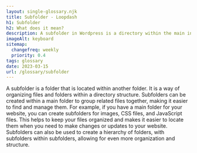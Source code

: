 ```yaml
--- 
layout: single-glossary.njk
title: Subfolder - Loopdash
h1: Subfolder
h2: What does it mean?
description: A subfolder in Wordpress is a directory within the main installation folder that can contain additional files and folders for organizing content and functionality.
imageAlt: keyboard
sitemap:
  changefreq: weekly
  priority: 0.4
tags: glossary
date: 2023-03-15
url: /glossary/subfolder
---
```


A subfolder is a folder that is located within another folder. It is a way of organizing files and folders within a directory structure. Subfolders can be created within a main folder to group related files together, making it easier to find and manage them. For example, if you have a main folder for your website, you can create subfolders for images, CSS files, and JavaScript files. This helps to keep your files organized and makes it easier to locate them when you need to make changes or updates to your website. Subfolders can also be used to create a hierarchy of folders, with subfolders within subfolders, allowing for even more organization and structure.
